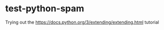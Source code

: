test-python-spam
====================

Trying out the https://docs.python.org/3/extending/extending.html tutorial
